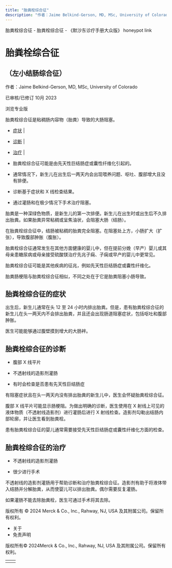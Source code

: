 ```yaml
---
title: "胎粪栓综合征"
description: "作者：Jaime Belkind-Gerson, MD, MSc, University of Colorado"
---
```


﻿胎粪栓综合征 \- 胎粪栓综合征 \- 《默沙东诊疗手册大众版》 honeypot link

# 胎粪栓综合征

## （左小结肠综合征）

作者：Jaime Belkind-Gerson, MD, MSc, University of Colorado

已审核/已修订 10月 2023

浏览专业版

胎粪栓综合征是粘稠肠内容物（胎粪）导致的大肠阻塞。

- [症状](#症状_v34448341_zh) \|
- [诊断](#诊断_v34448344_zh) \|
- [治疗](#治疗_v34448357_zh) \|

- 胎粪栓综合征可能是由先天性巨结肠症或囊性纤维化引起的。

- 通常情况下，新生儿在出生后一两天内会出现喂养问题、呕吐、腹部增大且没有排便。

- 诊断基于症状和 X 线检查结果。

- 通过灌肠和在极少情况下手术治疗阻塞。


胎粪是一种深绿色物质，是新生儿的第一次排便。新生儿在出生时或出生后不久排出胎粪。如果胎粪异常粘稠或呈焦油状，会阻塞大肠（结肠）。

在胎粪栓综合征中，结肠被粘稠的胎粪完全阻塞。在阻塞处上方，小肠扩大（扩张），导致腹部肿胀（腹胀）。

胎粪栓综合征通常发生在其他方面健康的婴儿中，但在提前分娩（早产）婴儿或其母亲患糖尿病或母亲接受硫酸镁治疗先兆子痫、子痫或早产的婴儿中更常见。

胎粪栓综合征可能是其他疾病的征兆，例如先天性巨结肠症或囊性纤维化。

胎粪肠梗阻与胎粪栓综合征相似，不同之处在于它是胎粪阻塞小肠导致。

## 胎粪栓综合征的症状

出生后，新生儿通常在头 12 至 24 小时内排出胎粪。但是，患有胎粪栓综合征的新生儿在头一两天内不会排出胎粪，并且还会出现肠道阻塞症状，包括呕吐和腹部肿胀。

医生可能能够通过腹壁摸到增大的大肠袢。

## 胎粪栓综合征的诊断

- 腹部 X 线平片

- 不透射线的造影剂灌肠

- 有时会检查是否患有先天性巨结肠症


有阻塞症状且在头一两天内没有排出胎粪的新生儿中，医生会怀疑胎粪栓综合征。

腹部 X 线平片可能显示肠梗阻。为做出明确的诊断，医生使用在 X 射线上可见的液体物质（不透射线造影剂）进行灌肠后进行 X 射线检查。造影剂勾勒出结肠内部轮廓，并让医生看到胎粪栓。

患有胎粪栓综合征的婴儿通常需要接受先天性巨结肠症或囊性纤维化方面的检查。

## 胎粪栓综合征的治疗

- 不透射线的造影剂灌肠

- 很少进行手术


不透射线的造影剂灌肠用于帮助诊断和治疗胎粪栓综合征。造影剂有助于将液体带入结肠并分解胎粪，从而使婴儿可以排出胎粪。偶尔需要反复灌肠。

如果灌肠不能去除胎粪栓，医生可通过手术将其去除。



版权所有 © 2024
Merck & Co., Inc., Rahway, NJ, USA 及其附属公司。保留所有权利。

- 关于
- 免责声明

版权所有© 2024Merck & Co., Inc., Rahway, NJ, USA 及其附属公司。保留所有权利。

|     |     |
| --- | --- |
|  |  |